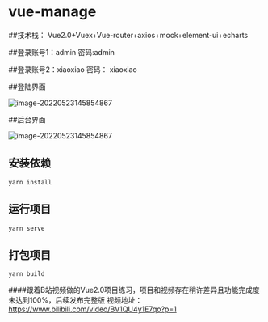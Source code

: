 # vue-manage

##技术栈： Vue2.0+Vuex+Vue-router+axios+mock+element-ui+echarts

##登录账号1：admin 密码:admin

##登录账号2：xiaoxiao 密码： xiaoxiao

##登陆界面

![image-20220523145854867](https://www.closedroom.cn/wp-content/uploads/2022/05/image-20220523145854867.png)

##后台界面

![image-20220523145854867](https://www.closedroom.cn/wp-content/uploads/2022/05/image-20220523145525615.png)

## 安装依赖
```
yarn install
```

## 运行项目
```
yarn serve
```

## 打包项目
```
yarn build
```

####跟着B站视频做的Vue2.0项目练习，项目和视频存在稍许差异且功能完成度未达到100%，后续发布完整版
视频地址：https://www.bilibili.com/video/BV1QU4y1E7qo?p=1
